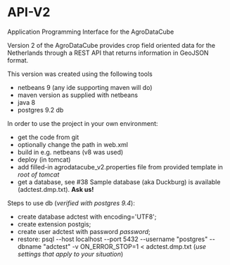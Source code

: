 # API-V2
Application Programming Interface for the AgroDataCube

Version 2 of the AgroDataCube provides crop field oriented data for the Netherlands through a REST API that returns information in GeoJSON format.

This version was created using the following tools
- netbeans 9 (any ide supporting maven will do)
- maven version as supplied with netbeans
- java 8
- postgres 9.2 db

In order to use the project in your own environment:
- get the code from git
- optionally change the path in web.xml
- build in e.g. netbeans (v8 was used)
- deploy (in tomcat)
- add filled-in agrodatacube_v2.properties file from provided template in _root of tomcat_
- get a database, see #38 Sample database (aka Duckburg) is available (adctest.dmp.txt). **Ask us!**

Steps to use db (_verified with postgres 9.4_):
- create database adctest with encoding='UTF8';
- create extension postgis;
- create user adctest with password _password_;
- restore: psql --host localhost --port 5432 --username "postgres" --dbname "adctest" -v ON_ERROR_STOP=1 < adctest.dmp.txt (_use settings that apply to your situation_)
